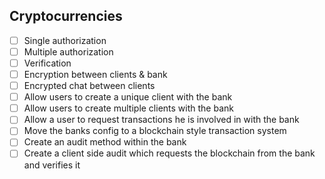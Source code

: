 ## Cryptocurrencies

- [ ] Single authorization
- [ ] Multiple authorization
- [ ] Verification
- [ ] Encryption between clients & bank
- [ ] Encrypted chat between clients
- [ ] Allow users to create a unique client with the bank
- [ ] Allow users to create multiple clients with the bank
- [ ] Allow a user to request transactions he is involved in with the bank
- [ ] Move the banks config to a blockchain style transaction system
- [ ] Create an audit method within the bank
- [ ] Create a client side audit which requests the blockchain from the bank and verifies it